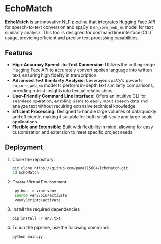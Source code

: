 
# EchoMatch 

**EchoMatch** is an innovative NLP pipeline that integrates Hugging Face API for speech-to-text conversion and spaCy's `en_core_web_sm` model for text similarity analysis. This tool is designed for command line interface (CLI) usage, providing efficient and precise text processing capabilities.




## Features
- **High-Accuracy Speech-to-Text Conversion:** Utilizes the cutting-edge Hugging Face API to accurately convert spoken language into written text, ensuring high fidelity in transcription.
- **Advanced Text Similarity Analysis:** Leverages spaCy's powerful `en_core_web_sm` model to perform in-depth text similarity comparisons, providing robust insights into textual relationships.
- **User-Friendly Command Line Interface:** Offers an intuitive CLI for seamless operation, enabling users to easily input speech data and analyze text without requiring extensive technical knowledge.
- **Efficient Processing:** Designed to handle large volumes of data quickly and efficiently, making it suitable for both small-scale and large-scale applications.
- **Flexible and Extensible:** Built with flexibility in mind, allowing for easy customization and extension to meet specific project needs.


## Deployment

1. Clone the repository:
   ```bash
   git clone https://github.com/payal15604/EchoMatch.git
   cd EchoMatch

2. Create Virtual Environment:
   ```bash
    python -m venv venv
    source venv/bin/activate  
    venv\Scripts\activate

3. Install the required dependencies:
   ```bash
   pip install -r env.txt

4. To run the pipeline, use the following command:
   ```bash
   python main.py






  